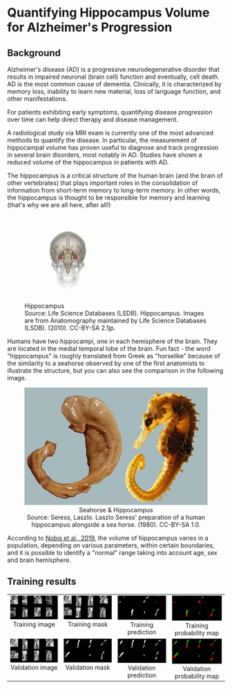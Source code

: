 # Quantifying Hippocampus Volume for Alzheimer's Progression
## Background

Alzheimer's disease (AD) is a progressive neurodegenerative disorder that results in impaired neuronal (brain cell) function and eventually, cell death. AD is the most common cause of dementia. Clinically, it is characterized by memory loss, inability to learn new material, loss of language function, and other manifestations.

For patients exhibiting early symptoms, quantifying disease progression over time can help direct therapy and disease management.

A radiological study via MRI exam is currently one of the most advanced methods to quantify the disease. In particular, the measurement of hippocampal volume has proven useful to diagnose and track progression in several brain disorders, most notably in AD. Studies have shown a reduced volume of the hippocampus in patients with AD.

The hippocampus is a critical structure of the human brain (and the brain of other vertebrates) that plays important roles in the consolidation of information from short-term memory to long-term memory. In other words, the hippocampus is thought to be responsible for memory and learning (that's why we are all here, after all!)

<figure >
  <img src="EDA\notebook_images\Hippocampus_small.gif" style="align: center;">
  </img>
  <figcaption>Hippocampus <br>Source: Life Science Databases (LSDB). Hippocampus. Images are from Anatomography maintained by Life Science Databases (LSDB). (2010). CC-BY-SA 2.1jp.</figcaption>
</figure>

Humans have two hippocampi, one in each hemisphere of the brain. They are located in the medial temporal lobe of the brain. Fun fact - the word "hippocampus" is roughly translated from Greek as "horselike" because of the similarity to a seahorse observed by one of the first anatomists to illustrate the structure, but you can also see the comparison in the following image.
<figure>
  <img src="EDA\notebook_images\hippocampus-and-seahorse-cropped.jpg"></img>
  <figcaption style="text-align: center;">Seahorse & Hippocampus</figcaption>
  <figcaption style="text-align: center;">Source: Seress, Laszlo. Laszlo Seress' preparation of a human hippocampus alongside a sea horse. (1980). CC-BY-SA 1.0.</figcaption>
</figure>

According to <a target="_blank" href="https://www.sciencedirect.com/science/article/pii/S2213158219302542">Nobis et al., 2019</a>, the volume of hippocampus varies in a population, depending on various parameters, within certain boundaries, and it is possible to identify a "normal" range taking into account age, sex and brain hemisphere.


## Training results
<table>
  <tr>
  <td valign="top">
    <img src="Model Training\images\train_image.png" >
        <figcaption style="text-align: center;">Training image</figcaption>
      </img>
  </td>
  <td valign="top">
    <img src="Model Training\images\val_image.png">
        <figcaption style="text-align: center;">Training mask</figcaption>
    </img>
  </td>
  <td valign="top">
    <img src="Model Training\images\train_prediction.png" >
        <figcaption style="text-align: center;">Training prediction</figcaption></img>
  </td>
  <td valign="top">
    <img src="Model Training\images\train_prob_map.png" >
        <figcaption style="text-align: center;">Training probability map</figcaption></img>
  </td>
  </tr>
<tr>
  <td valign="top">
    <img src="Model Training\images\val_image.png" >
        <figcaption style="text-align: center;">Validation image</figcaption></img>
</td>
  <td valign="top">
    <img src="Model Training\images\val_mask.png" >
        <figcaption style="text-align: center;">Validation mask</figcaption></img>
  </td>
  <td valign="top">
    <img src="Model Training\images\val_prediction.png" >
        <figcaption style="text-align: center;">Validation prediction</figcaption></img>
  </td>
  <td valign="top">
    <img src="Model Training\images\val_prob_map.png" >
        <figcaption style="text-align: center;">Validation probability map</figcaption></img>
  </td>
</tr>
</table>
